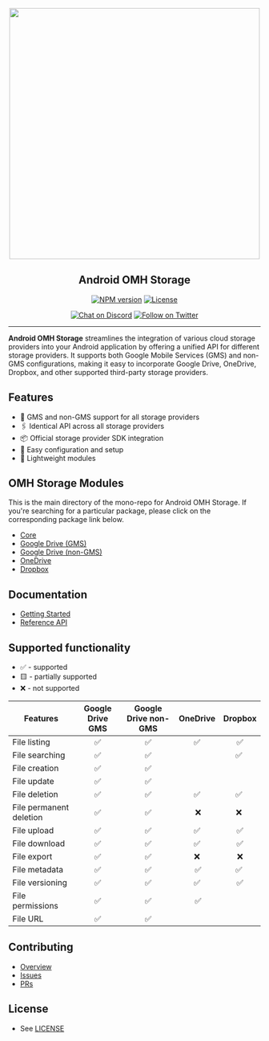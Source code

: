 <p align="center">
  <a href="https://miniature-adventure-4gle9ye.pages.github.io/docs/">
    <img width="500px" src="https://openmobilehub.org/wp-content/uploads/sites/13/2024/06/OpenMobileHub-horizontal-color.svg"/><br/>
  </a>
  <h2 align="center">Android OMH Storage</h2>
</p>

<p align="center">
  <a href="https://central.sonatype.com/artifact/com.openmobilehub.android.storage/core"><img src="https://img.shields.io/maven-central/v/com.openmobilehub.android.storage/core" alt="NPM version"/></a>
  <a href="https://github.com/openmobilehub/android-omh-storage/blob/main/LICENSE"><img src="https://img.shields.io/github/license/openmobilehub/android-omh-storage" alt="License"/></a>
</p>

<p align="center">
  <a href="https://discord.com/invite/yTAFKbeVMw"><img src="https://img.shields.io/discord/1115727214827278446.svg?style=flat&colorA=7289da&label=Chat%20on%20Discord" alt="Chat on Discord"/></a>
  <a href="https://twitter.com/openmobilehub"><img src="https://img.shields.io/twitter/follow/rnfirebase.svg?style=flat&colorA=1da1f2&colorB=&label=Follow%20on%20Twitter" alt="Follow on Twitter"/></a>
</p>

---

**Android OMH Storage** streamlines the integration of various cloud storage providers into your Android application by offering a unified API for different storage providers. It supports both Google Mobile Services (GMS) and non-GMS configurations, making it easy to incorporate Google Drive, OneDrive, Dropbox, and other supported third-party storage providers.

## Features

- 📱 GMS and non-GMS support for all storage providers
- 🖇️ Identical API across all storage providers
- 📦 Official storage provider SDK integration
- 🚀 Easy configuration and setup
- 💨 Lightweight modules

## OMH Storage Modules

This is the main directory of the mono-repo for Android OMH Storage. If you're searching for a particular package, please click on the corresponding package link below.

- [Core](https://miniature-adventure-4gle9ye.pages.github.io/docs/core)
- [Google Drive (GMS)](https://miniature-adventure-4gle9ye.pages.github.io/docs/plugin-googledrive-gms)
- [Google Drive (non-GMS)](https://miniature-adventure-4gle9ye.pages.github.io/docs/plugin-googledrive-non-gms)
- [OneDrive](https://miniature-adventure-4gle9ye.pages.github.io/docs/plugin-onedrive)
- [Dropbox](https://miniature-adventure-4gle9ye.pages.github.io/docs/plugin-dropbox)

## Documentation

- [Getting Started](https://miniature-adventure-4gle9ye.pages.github.io/docs/getting-started)
- [Reference API](https://miniature-adventure-4gle9ye.pages.github.io/api)

## Supported functionality

- ✅ - supported
- 🟨 - partially supported
- ❌ - not supported

| Features                | Google Drive GMS | Google Drive non-GMS | OneDrive | Dropbox |
| ----------------------- | :--------------: | :------------------: | :------: | :-----: |
| File listing            |        ✅        |          ✅          |    ✅    |   ✅    |
| File searching          |        ✅        |          ✅          |          |   ✅    |
| File creation           |        ✅        |          ✅          |          |         |
| File update             |        ✅        |          ✅          |          |         |
| File deletion           |        ✅        |          ✅          |    ✅    |   ✅    |
| File permanent deletion |        ✅        |          ✅          |    ❌    |   ❌    |
| File upload             |        ✅        |          ✅          |    ✅    |   ✅    |
| File download           |        ✅        |          ✅          |    ✅    |   ✅    |
| File export             |        ✅        |          ✅          |    ❌    |   ❌    |
| File metadata           |        ✅        |          ✅          |    ✅    |   ✅    |
| File versioning         |        ✅        |          ✅          |    ✅    |   ✅    |
| File permissions        |        ✅        |          ✅          |    ✅    |         |
| File URL                |        ✅        |          ✅          |          |         |

## Contributing

- [Overview](https://github.com/openmobilehub/android-omh-storage/blob/main/CONTRIBUTING.md)
- [Issues](https://github.com/openmobilehub/android-omh-storage/issues)
- [PRs](https://github.com/openmobilehub/android-omh-storage/pulls)

## License

- See [LICENSE](https://github.com/openmobilehub/android-omh-storage/blob/main/LICENSE)
